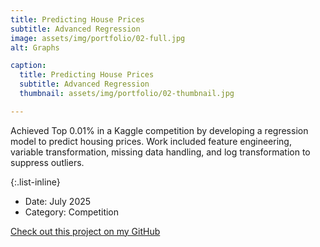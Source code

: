 ```yaml
---
title: Predicting House Prices
subtitle: Advanced Regression
image: assets/img/portfolio/02-full.jpg
alt: Graphs

caption:
  title: Predicting House Prices
  subtitle: Advanced Regression
  thumbnail: assets/img/portfolio/02-thumbnail.jpg

---
```

Achieved Top 0.01% in a Kaggle competition by developing a regression model to predict housing prices. Work included feature engineering, variable transformation, missing data handling, and log transformation to suppress outliers.

{:.list-inline}
- Date: July 2025
- Category: Competition

[Check out this project on my GitHub](https://github.com/garrettlf/Housing-Prices-Regression-Model)




